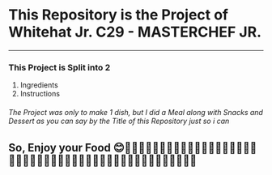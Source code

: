 # This Repository is the Project of Whitehat Jr. C29 - MASTERCHEF JR.
----

### This Project is Split into 2

1) Ingredients
2) Instructions

###### The Project was only to make 1 dish, but I did a Meal along with Snacks and Dessert as you can say by the Title of this Repository just so i can

## So, Enjoy your Food 😊🥳🤹‍♂🎊🎉✨🎇🎆🧨🎈🎃🍕🍔🍟🌭🍿🥓🥞🧇🧈🍞🥐🥨🥯🥖🧀🥗🥙🥪🌮🌯🥫🍛🥧🍦🍧🍨🍩🍪🎂🍰🧁🍫🍬🍭🍡
